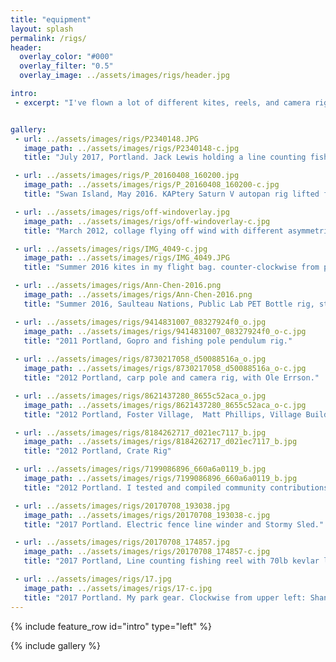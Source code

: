 ```yaml
---
title: "equipment"
layout: splash
permalink: /rigs/
header:
  overlay_color: "#000"
  overlay_filter: "0.5"
  overlay_image: ../assets/images/rigs/header.jpg

intro: 
 - excerpt: "I've flown a lot of different kites, reels, and camera rigs. My favorite aerial photography setup right now is my Stormy Sled kite, line-counting fishing reel with 30lb kevlar line, the KAPtery Jerk Pan camera rig, and either a small Mobius action cam or a Canon S100 with CHDK, depending on the wind."


gallery:
 - url: ../assets/images/rigs/P2340148.JPG
   image_path: ../assets/images/rigs/P2340148-c.jpg
   title: "July 2017, Portland. Jack Lewis holding a line counting fishing rod, flying a KAPtery Jerkpan camera rig on an Eclipse Kite."

 - url: ../assets/images/rigs/P_20160408_160200.jpg
   image_path: ../assets/images/rigs/P_20160408_160200-c.jpg
   title: "Swan Island, May 2016. KAPtery Saturn V autopan rig lifted from a Dazzle Delta. This flight took the header image for this gallery."

 - url: ../assets/images/rigs/off-windoverlay.jpg
   image_path: ../assets/images/rigs/off-windoverlay-c.jpg
   title: "March 2012, collage flying off wind with different asymmetrical tails on a Dazzle Delta, including a Fuzzy Tail.  Portland west side waterfront, Steel Bridge in the background."

 - url: ../assets/images/rigs/IMG_4049-c.jpg
   image_path: ../assets/images/rigs/IMG_4049.JPG
   title: "Summer 2016 kites in my flight bag. counter-clockwise from purple and black Gomberg Dopero, 6’ Levitation Light, 9’ Dazzle Delta, 9’ Dan Leigh Delta tyvek and bamboo, baseball gloves and rubber gloves, Various Shanti Kites Halo winders. Emma Kites stainless steel winder, KAPtery JerkPan, Ranon rubber band rig, KAPtery Saturn V autopan, Public Lab PET bottle rig, Ranon rubber band rig, another Ranon Rubber band Rig, Aeropod, Kite Man oufit,  5.5’ Blimpworks urethane sphere, Public Lab Balloon Mapping Kit, TALA Kite Anemometer replicas. Stormy Sleds, 9’ Levitation light, In the Breeze 7.5 parafoil with modified tail.  Photo from Public Lab Mapping Pole by Ranon Prichard."

 - url: ../assets/images/rigs/Ann-Chen-2016.png
   image_path: ../assets/images/rigs/Ann-Chen-2016.png
   title: "Summer 2016, Saulteau Nations, Public Lab PET Bottle rig, still from a video by Ann Chen."

 - url: ../assets/images/rigs/9414831007_08327924f0_o.jpg
   image_path: ../assets/images/rigs/9414831007_08327924f0_o-c.jpg
   title: "2011 Portland, Gopro and fishing pole pendulum rig."
   
 - url: ../assets/images/rigs/8730217058_d50088516a_o.jpg
   image_path: ../assets/images/rigs/8730217058_d50088516a_o-c.jpg
   title: "2012 Portland, carp pole and camera rig, with Ole Errson."

 - url: ../assets/images/rigs/8621437280_8655c52aca_o.jpg
   image_path: ../assets/images/rigs/8621437280_8655c52aca_o-c.jpg
   title: "2012 Portland, Foster Village,  Matt Phillips, Village Building Convergence, mapping with a homemade bamboo pole."

 - url: ../assets/images/rigs/8184262717_d021ec7117_b.jpg
   image_path: ../assets/images/rigs/8184262717_d021ec7117_b.jpg
   title: "2012 Portland, Crate Rig"

 - url: ../assets/images/rigs/7199086896_660a6a0119_b.jpg
   image_path: ../assets/images/rigs/7199086896_660a6a0119_b.jpg
   title: "2012 Portland. I tested and compiled community contributions to Grassroots Mapping into Public Lab Balloon Mapping Kit, release 1.0."

 - url: ../assets/images/rigs/20170708_193038.jpg
   image_path: ../assets/images/rigs/20170708_193038-c.jpg
   title: "2017 Portland. Electric fence line winder and Stormy Sled."

 - url: ../assets/images/rigs/20170708_174857.jpg
   image_path: ../assets/images/rigs/20170708_174857-c.jpg
   title: "2017 Portland, Line counting fishing reel with 70lb kevlar line. Glove is a baseball glove.  This is my favorite winder setup for small kites."

 - url: ../assets/images/rigs/17.jpg
   image_path: ../assets/images/rigs/17-c.jpg
   title: "2017 Portland. My park gear. Clockwise from upper left: Shanti Kites halo winder, DIY flat winder (my design), baseball gloves, swiss army knife, Eclipse Sled kites in a mailing tube, wind up weather radio, transit compass, lighting detector, bluetooth wind meter."
---
```

{% include feature_row id="intro" type="left" %}

{% include gallery %}

